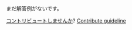 
まだ解答例がないです。

[コントリビュートしませんか](https://github.com/BFEdev/BFE.dev-solutions/blob/main/question/difference-between-no-cache-and-no-store_ja.md)?  [Contribute guideline](https://github.com/BFEdev/BFE.dev-solutions#how-to-contribute)
